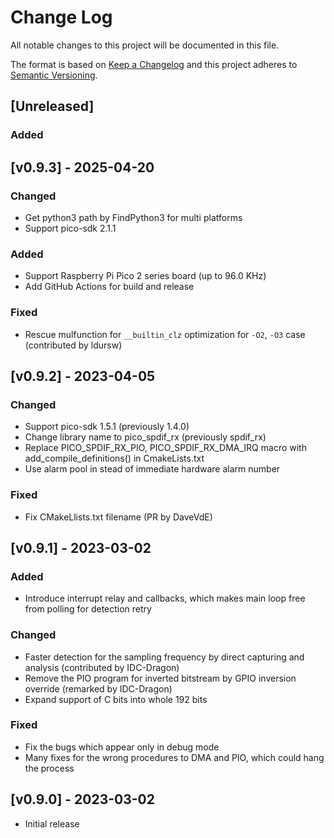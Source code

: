 # Change Log
All notable changes to this project will be documented in this file.

The format is based on [Keep a Changelog](http://keepachangelog.com/)
and this project adheres to [Semantic Versioning](http://semver.org/).

## [Unreleased]

### Added
## [v0.9.3] - 2025-04-20
### Changed
* Get python3 path by FindPython3 for multi platforms
* Support pico-sdk 2.1.1
### Added
* Support Raspberry Pi Pico 2 series board (up to 96.0 KHz)
* Add GitHub Actions for build and release
### Fixed
* Rescue mulfunction for `__builtin_clz` optimization for `-O2`, `-O3` case (contributed by ldursw)

## [v0.9.2] - 2023-04-05
### Changed
* Support pico-sdk 1.5.1 (previously 1.4.0)
* Change library name to pico_spdif_rx (previously spdif_rx)
* Replace PICO_SPDIF_RX_PIO, PICO_SPDIF_RX_DMA_IRQ macro with add_compile_definitions() in CmakeLists.txt
* Use alarm pool in stead of immediate hardware alarm number

### Fixed
* Fix CMakeLlists.txt filename (PR by DaveVdE)

## [v0.9.1] - 2023-03-02
### Added
* Introduce interrupt relay and callbacks, which makes main loop free from polling for detection retry

### Changed
* Faster detection for the sampling frequency by direct capturing and analysis (contributed by IDC-Dragon)
* Remove the PIO program for inverted bitstream by GPIO inversion override (remarked by IDC-Dragon)
* Expand support of C bits into whole 192 bits

### Fixed
* Fix the bugs which appear only in debug mode
* Many fixes for the wrong procedures to DMA and PIO, which could hang the process


## [v0.9.0] - 2023-03-02
* Initial release